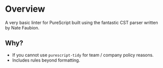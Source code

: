 # Overview

A very basic linter for PureScript built using the fantastic CST parser written by Nate Faubion.

## Why?

- If you cannot use `purescript-tidy` for team / company policy reasons.
- Includes rules beyond formatting.
